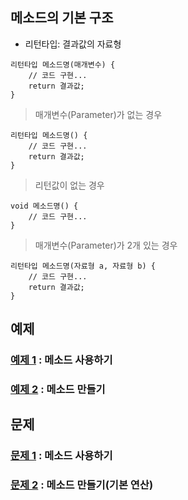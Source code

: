 ## 메소드의 기본 구조
- 리턴타입: 결과값의 자료형
```
리턴타입 메소드명(매개변수) {
    // 코드 구현...
    return 결과값;
}
```
> 매개변수(Parameter)가 없는 경우  
```
리턴타입 메소드명() {
    // 코드 구현...
    return 결과값;
}
```
  
> 리턴값이 없는 경우  
```
void 메소드명() {
    // 코드 구현...
}
```
  
> 매개변수(Parameter)가 2개 있는 경우  
```
리턴타입 메소드명(자료형 a, 자료형 b) {
    // 코드 구현...
    return 결과값;
}
```

## 예제
### [예제 1](method_ex/Ex01.java) : 메소드 사용하기
### [예제 2](method_ex/Ex02.java) : 메소드 만들기

## 문제
### [문제 1](method_quiz/quiz01/README.md) : 메소드 사용하기
### [문제 2](method_quiz/quiz02/README.md) : 메소드 만들기(기본 연산)
